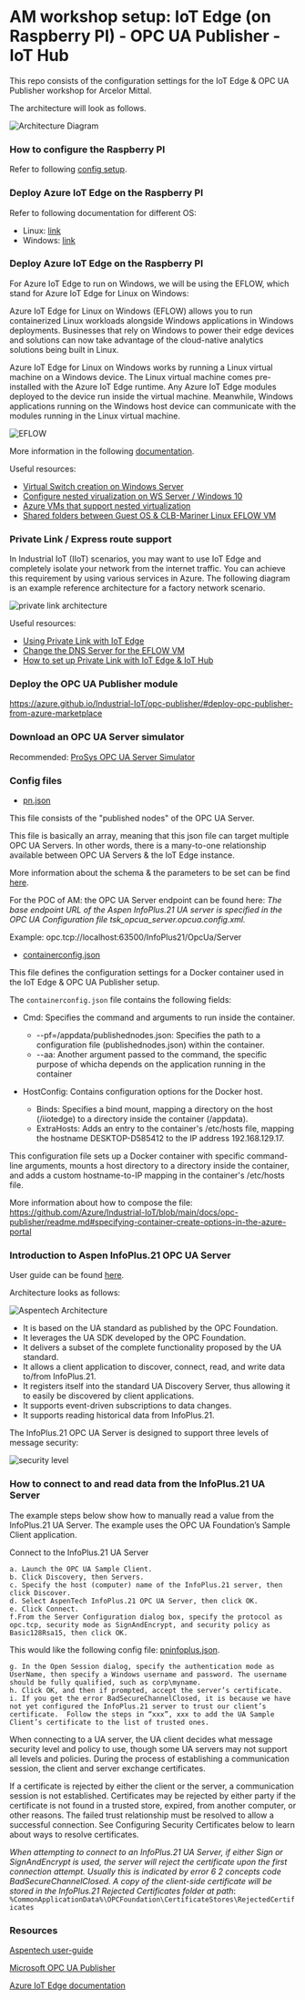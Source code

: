 # AM workshop setup: IoT Edge (on Raspberry PI) - OPC UA Publisher - IoT Hub

This repo consists of the configuration settings for the IoT Edge &amp; OPC UA Publisher workshop for Arcelor Mittal.

The architecture will look as follows.

![Architecture Diagram](./imgs/architecture.png)

### How to configure the Raspberry PI

Refer to following [config setup](./config-files/set-up-rpi.md).

### Deploy Azure IoT Edge on the Raspberry PI

Refer to following documentation for different OS:
* Linux: [link](https://learn.microsoft.com/en-us/azure/iot-edge/how-to-provision-single-device-linux-symmetric?view=iotedge-1.5&tabs=azure-portal%2Cubuntu)
* Windows: [link](https://learn.microsoft.com/en-us/azure/iot-edge/how-to-provision-single-device-linux-on-windows-symmetric?view=iotedge-1.5&tabs=azure-portal)

### Deploy Azure IoT Edge on the Raspberry PI

For Azure IoT Edge to run on Windows, we will be using the EFLOW, which stand for Azure IoT Edge for Linux on Windows:

Azure IoT Edge for Linux on Windows (EFLOW) allows you to run containerized Linux workloads alongside Windows applications in Windows deployments. Businesses that rely on Windows to power their edge devices and solutions can now take advantage of the cloud-native analytics solutions being built in Linux.

Azure IoT Edge for Linux on Windows works by running a Linux virtual machine on a Windows device. The Linux virtual machine comes pre-installed with the Azure IoT Edge runtime. Any Azure IoT Edge modules deployed to the device run inside the virtual machine. Meanwhile, Windows applications running on the Windows host device can communicate with the modules running in the Linux virtual machine.

![EFLOW](./imgs/EFLOW.png)

More information in the following [documentation](https://learn.microsoft.com/en-us/azure/iot-edge/iot-edge-for-linux-on-windows?view=iotedge-1.5).

Useful resources:
* [Virtual Switch creation on Windows Server](https://learn.microsoft.com/en-us/azure/iot-edge/how-to-create-virtual-switch?view=iotedge-1.5)
* [Configure nested virualization on WS Server / Windows 10](https://techcommunity.microsoft.com/blog/itopstalkblog/how-to-setup-nested-virtualization-for-azure-vmvhd/1115338)
* [Azure VMs that support nested virtualization](https://www.markou.me/2020/05/which-azure-vm-sizes-support-nested-virtualization/)
* [Shared folders between Guest OS & CLB-Mariner Linux EFLOW VM](https://learn.microsoft.com/en-us/azure/iot-edge/how-to-share-windows-folder-to-vm?view=iotedge-1.5)

### Private Link / Express route support

In Industrial IoT (IIoT) scenarios, you may want to use IoT Edge and completely isolate your network from the internet traffic. You can achieve this requirement by using various services in Azure. The following diagram is an example reference architecture for a factory network scenario.

![private link architecture](./imgs/privatelink-arch.png)

Useful resources:
* [Using Private Link with IoT Edge](https://learn.microsoft.com/en-us/azure/iot-edge/using-private-link?view=iotedge-1.5)
* [Change the DNS Server for the EFLOW VM](https://learn.microsoft.com/en-us/azure/iot-edge/reference-iot-edge-for-linux-on-windows-functions?view=iotedge-1.5#set-eflowvmdnsservers)
* [How to set up Private Link with IoT Edge & IoT Hub](https://kevinsaye.wordpress.com/2020/09/30/using-azure-private-link-and-private-endpoints-to-secure-azure-iot-traffic/)

### Deploy the OPC UA Publisher module

https://azure.github.io/Industrial-IoT/opc-publisher/#deploy-opc-publisher-from-azure-marketplace

### Download an OPC UA Server simulator

Recommended: [ProSys OPC UA Server Simulator](https://prosysopc.com/products/opc-ua-simulation-server/)

### Config files

* [pn.json](./config-files/pn.json)

This file consists of the "published nodes" of the OPC UA Server. 

This file is basically an array, meaning that this json file can target multiple OPC UA Servers. In other words, there is a many-to-one relationship available between OPC UA Servers & the IoT Edge instance.

More information about the schema & the parameters to be set can be find [here](https://github.com/Azure/Industrial-IoT/blob/main/docs/opc-publisher/readme.md#configuration-schema).

For the POC of AM: the OPC UA Server endpoint can be found here: *The base endpoint URL of the Aspen InfoPlus.21 UA server is specified in the 
OPC UA Configuration file tsk_opcua_server.opcua.config.xml.*

Example: opc.tcp://localhost:63500/InfoPlus21/OpcUa/Server

* [containerconfig.json](./config-files/containerconfig.json)

This file defines the configuration settings for a Docker container used in the IoT Edge & OPC UA Publisher setup.

The `containerconfig.json` file contains the following fields:

* Cmd: Specifies the command and arguments to run inside the container.
    * --pf=/appdata/publishednodes.json: Specifies the path to a configuration file (publishednodes.json) within the container.
    * --aa: Another argument passed to the command, the specific purpose of whicha depends on the application running in the container

* HostConfig: Contains configuration options for the Docker host.
    * Binds: Specifies a bind mount, mapping a directory on the host (/iiotedge) to a directory inside the container (/appdata).
    * ExtraHosts: Adds an entry to the container's /etc/hosts file, mapping the hostname DESKTOP-D585412 to the IP address 192.168.129.17.

This configuration file sets up a Docker container with specific command-line arguments, mounts a host directory to a directory inside the container, and adds a custom hostname-to-IP mapping in the container's /etc/hosts file.

More information about how to compose the file: https://github.com/Azure/Industrial-IoT/blob/main/docs/opc-publisher/readme.md#specifying-container-create-options-in-the-azure-portal

### Introduction to Aspen InfoPlus.21 OPC UA Server

User guide can be found [here](./user-guide/AspenIP21OPCUAServer-V14_3-Usr.pdf).

Architecture looks as follows:

![Aspentech Architecture](./imgs/aspentech-arch.png)

* It is based on the UA standard as published by the OPC Foundation. 
* It leverages the UA SDK developed by the OPC Foundation. 
* It delivers a subset of the complete functionality proposed by the UA  standard. 
* It allows a client application to discover, connect, read, and write data to/from InfoPlus.21. 
* It registers itself into the standard UA Discovery Server, thus allowing it to easily be discovered by client applications. 
* It supports event-driven subscriptions to data changes. 
* It supports reading historical data from InfoPlus.21. 

The InfoPlus.21 OPC UA Server is designed to support three levels of message security: 

![security level](./imgs/aspentech-sec.png)

### How to connect to and read data from the InfoPlus.21 UA Server

The example steps below show how to manually read a value from the 
InfoPlus.21 UA Server. The example uses the OPC UA Foundation’s Sample 
Client application. 

Connect to the InfoPlus.21 UA Server 

    a. Launch the OPC UA Sample Client. 
    b. Click Discovery, then Servers. 
    c. Specify the host (computer) name of the InfoPlus.21 server, then click Discover. 
    d. Select AspenTech InfoPlus.21 OPC UA Server, then click OK.
    e. Click Connect. 
    f.From the Server Configuration dialog box, specify the protocol as opc.tcp, security mode as SignAndEncrypt, and security policy as Basic128Rsa15, then click OK. 

This would like the following config file: [pninfoplus.json](./config-files/pninfoplus.json).

    g. In the Open Session dialog, specify the authentication mode as UserName, then specify a Windows username and password. The username should be fully qualified, such as corp\myname. 
    h. Click OK, and then if prompted, accept the server’s certificate. 
    i. If you get the error BadSecureChannelClosed, it is because we have not yet configured the InfoPlus.21 server to trust our client’s certificate.  Follow the steps in “xxx”, xxx to add the UA Sample Client’s certificate to the list of trusted ones.

 When connecting to a UA server, the UA client decides what message security level and policy to use, though some UA servers may not support all levels and policies. During the process of establishing a communication session, the client and server exchange certificates. 

If a certificate is rejected by either the client or the server, a communication session is not established. Certificates may be rejected by either party if the certificate is not found in a trusted store, expired, from another computer, or other reasons. The failed trust relationship must be resolved to allow a successful connection. See Configuring Security Certificates below to learn about ways to resolve certificates. 

*When attempting to connect to an InfoPlus.21 UA Server, if either Sign or SignAndEncrypt is used, the server will reject the certificate upon the first connection attempt. Usually this is indicated by error 6 2 concepts code BadSecureChannelClosed. A copy of the client-side certificate will be stored in the InfoPlus.21 Rejected Certificates folder at path*: ``` %CommonApplicationData%\OPCFoundation\CertificateStores\RejectedCertificates ```

### Resources

[Aspentech user-guide](./user-guide/AspenIP21OPCUAServer-V14_3-Usr.pdf)

[Microsoft OPC UA Publisher](https://github.com/Azure/Industrial-IoT/blob/main/docs/opc-publisher/readme.md)

[Azure IoT Edge documentation](./user-guide/azure-iot-edge-iotedge-1.5.pdf)


